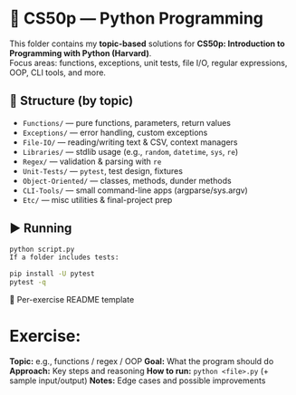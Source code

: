 # 🐍 CS50p — Python Programming

This folder contains my **topic-based** solutions for **CS50p: Introduction to Programming with Python (Harvard)**.  
Focus areas: functions, exceptions, unit tests, file I/O, regular expressions, OOP, CLI tools, and more.

## 📁 Structure (by topic)
- `Functions/` — pure functions, parameters, return values
- `Exceptions/` — error handling, custom exceptions
- `File-IO/` — reading/writing text & CSV, context managers
- `Libraries/` — stdlib usage (e.g., `random`, `datetime`, `sys`, `re`)
- `Regex/` — validation & parsing with `re`
- `Unit-Tests/` — `pytest`, test design, fixtures
- `Object-Oriented/` — classes, methods, dunder methods
- `CLI-Tools/` — small command-line apps (argparse/sys.argv)
- `Etc/` — misc utilities & final-project prep

## ▶️ Running
```bash
python script.py
If a folder includes tests:

pip install -U pytest
pytest -q
```
📝 Per-exercise README template
# Exercise: <Name>
**Topic:** e.g., functions / regex / OOP
**Goal:** What the program should do
**Approach:** Key steps and reasoning
**How to run:** `python <file>.py` (+ sample input/output)
**Notes:** Edge cases and possible improvements
